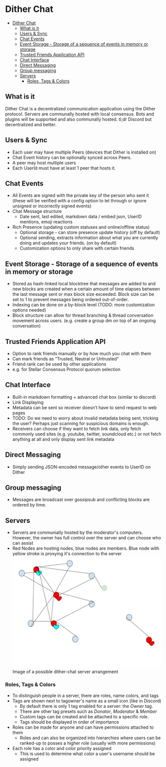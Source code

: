 # Dither Chat

- [Dither Chat](#dither-chat)
  - [What is it](#what-is-it)
  - [Users & Sync](#users--sync)
  - [Chat Events](#chat-events)
  - [Event Storage - Storage of a sequence of events in memory or storage](#event-storage---storage-of-a-sequence-of-events-in-memory-or-storage)
  - [Trusted Friends Application API](#trusted-friends-application-api)
  - [Chat Interface](#chat-interface)
  - [Direct Messaging](#direct-messaging)
  - [Group messaging](#group-messaging)
  - [Servers](#servers)
    - [Roles, Tags & Colors](#roles-tags--colors)

## What is it
Dither Chat is a decentralized communication application using the Dither protocol. Servers are communally hosted with local consensus. Bots and plugins will be supported and also communally hosted.
tl;dr Discord but decentralized and better.


## Users & Sync
 - Each user may have multiple Peers (devices that Dither is installed on)
 - Chat Event history can be optionally synced across Peers.
 - A peer may host multiple users
 - Each UserId must have at least 1 peer that hosts it.

## Chat Events
- All Events are signed with the private key of the person who sent it (these will be verified with a config option to let through or ignore unsigned or incorrectly signed events)
- Chat Message structure
  - Date sent, last edited, markdown data / embed json, UserID mentions, emoji reactions
- Rich Presence (updating custom statuses and online/offline status)
  - Optional storage - can store presence update history (off by default)
  - Optional sending, extracts information about what you are currently doing and updates your friends. (on by default)
  - Customization options to only share with certain friends
## Event Storage - Storage of a sequence of events in memory or storage
  - Stored as hash-linked local blocktree that messages are added to and new blocks are created when a certain amount of time elapses between the last message sent or max block size exceeded. Block size can be set to 1 to prevent messages being ordered out-of-order.
  - Indexing can be done on a by-block level (TODO: more customization options needed)
  - Block structure can allow for thread branching & thread conversation movement across users. (e.g. create a group dm on top of an ongoing conversation)

## Trusted Friends Application API
- Option to rank friends manually or by how much you chat with them
- Can mark friends as “Trusted, Neutral or Untrusted”
- Friend rank can be used by other applications
- e.g. for Stellar Consensus Protocol quorum selection
## Chat Interface
- Built-in markdown formatting + advanced chat box (similar to discord)
- Link Displaying
- Metadata can be sent so receiver doesn’t have to send request to web pages
- TODO: Do we need to worry about invalid metadata being sent, tricking the user? Perhaps just scanning for suspicious domains is enough.
- Receivers can choose if they want to fetch link data, only fetch commonly used sites (e.g. youtube, twitter, soundcloud etc.) or not fetch anything at all and only display sent link metadata
## Direct Messaging
- Simply sending JSON-encoded message/other events to UserID on Dither
## Group messaging
- Messages are broadcast over gossipsub and conflicting blocks are ordered by time.
## Servers
- Servers are communially hosted by the moderator's computers. However, the owner has full control over the server and can choose who can assist
- Red Nodes are hosting nodes, blue nodes are members. Blue node with yellow stroke is proxying it's connection to the server
![Network Structure for Dither Server](dither-chat/server-framework.svg)
Image of a possible dither-chat server arrangement
### Roles, Tags & Colors
- To distinguish people in a server, there are roles, name colors, and tags
- Tags are shown next to tagowner's name as a small icon (like in Discord)
  - By default there is only 1 tag enabled for a server: the *Owner* tag.
  - There are other tag presets such as *Donator*, *Moderator* & *Member*
  - Custom tags can be created and be attached to a specific role.
  - Tags should be displayed in order of importance
- Roles can be made for anyone and can have permissions attached to them
  - Roles and can also be organized into hierarchies where users can be  ranked-up to posses a higher role (usually with more permissions)
- Each role has a color and color priority assigned
  - This is used to determine what color a user's username should be assigned